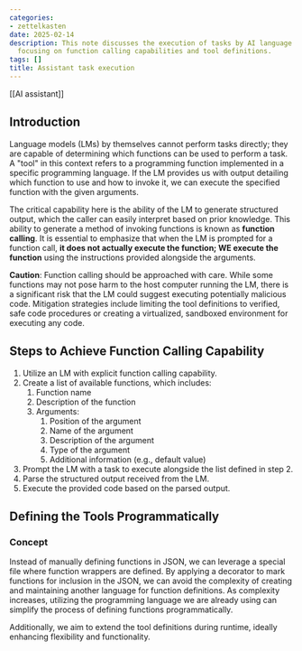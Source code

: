 ```yaml
---
categories:
- zettelkasten
date: 2025-02-14
description: This note discusses the execution of tasks by AI language models, specifically
  focusing on function calling capabilities and tool definitions.
tags: []
title: Assistant task execution
---
```


[[AI assistant]]

## Introduction

Language models (LMs) by themselves cannot perform tasks directly; they are capable of determining which functions can be used to perform a task. A "tool" in this context refers to a programming function implemented in a specific programming language. If the LM provides us with output detailing which function to use and how to invoke it, we can execute the specified function with the given arguments. 

The critical capability here is the ability of the LM to generate structured output, which the caller can easily interpret based on prior knowledge. This ability to generate a method of invoking functions is known as **function calling**. It is essential to emphasize that when the LM is prompted for a function call, **it does not actually execute the function; WE execute the function** using the instructions provided alongside the arguments.

**Caution**: Function calling should be approached with care. While some functions may not pose harm to the host computer running the LM, there is a significant risk that the LM could suggest executing potentially malicious code. Mitigation strategies include limiting the tool definitions to verified, safe code procedures or creating a virtualized, sandboxed environment for executing any code.

## Steps to Achieve Function Calling Capability

1. Utilize an LM with explicit function calling capability.  
2. Create a list of available functions, which includes:
   1. Function name
   2. Description of the function
   3. Arguments:
      1. Position of the argument
      2. Name of the argument
      3. Description of the argument
      4. Type of the argument
      5. Additional information (e.g., default value)
3. Prompt the LM with a task to execute alongside the list defined in step 2.
4. Parse the structured output received from the LM.
5. Execute the provided code based on the parsed output.

## Defining the Tools Programmatically

### Concept

Instead of manually defining functions in JSON, we can leverage a special file where function wrappers are defined. By applying a decorator to mark functions for inclusion in the JSON, we can avoid the complexity of creating and maintaining another language for function definitions. As complexity increases, utilizing the programming language we are already using can simplify the process of defining functions programmatically. 

Additionally, we aim to extend the tool definitions during runtime, ideally enhancing flexibility and functionality.
